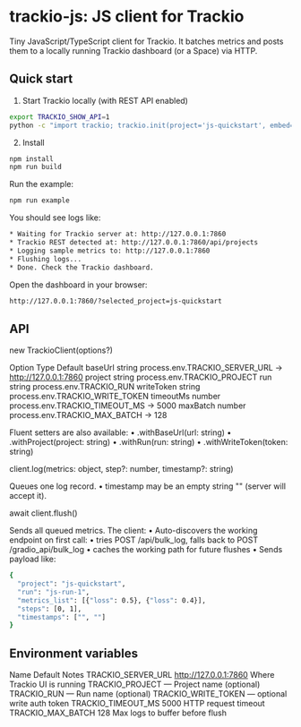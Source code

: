 # trackio-js: JS client for Trackio

Tiny JavaScript/TypeScript client for Trackio.
It batches metrics and posts them to a locally running Trackio dashboard (or a Space) via HTTP.

## Quick start

1) Start Trackio locally (with REST API enabled)

```bash
export TRACKIO_SHOW_API=1
python -c "import trackio; trackio.init(project='js-quickstart', embed=False); import time; time.sleep(9999)"
```
2) Install

```bash
npm install
npm run build
```

Run the example:

```bash
npm run example
```

You should see logs like:

```bash
* Waiting for Trackio server at: http://127.0.0.1:7860
* Trackio REST detected at: http://127.0.0.1:7860/api/projects
* Logging sample metrics to: http://127.0.0.1:7860
* Flushing logs...
* Done. Check the Trackio dashboard.
```

Open the dashboard in your browser:

```bash
http://127.0.0.1:7860/?selected_project=js-quickstart
```

## API

new TrackioClient(options?)

Option	                            Type	            Default
baseUrl	                            string	            process.env.TRACKIO_SERVER_URL → http://127.0.0.1:7860
project	                            string	            process.env.TRACKIO_PROJECT
run	                                string	            process.env.TRACKIO_RUN
writeToken	                        string	            process.env.TRACKIO_WRITE_TOKEN
timeoutMs	                        number	            process.env.TRACKIO_TIMEOUT_MS → 5000
maxBatch	                        number	            process.env.TRACKIO_MAX_BATCH → 128


Fluent setters are also available:
	•	.withBaseUrl(url: string)
	•	.withProject(project: string)
	•	.withRun(run: string)
	•	.withWriteToken(token: string)

client.log(metrics: object, step?: number, timestamp?: string)

Queues one log record.
	•	timestamp may be an empty string "" (server will accept it).

await client.flush()

Sends all queued metrics. The client:
	•	Auto-discovers the working endpoint on first call:
	•	tries POST /api/bulk_log, falls back to POST /gradio_api/bulk_log
	•	caches the working path for future flushes
	•	Sends payload like:


```bash
{
  "project": "js-quickstart",
  "run": "js-run-1",
  "metrics_list": [{"loss": 0.5}, {"loss": 0.4}],
  "steps": [0, 1],
  "timestamps": ["", ""]
}
```

## Environment variables

Name	                        Default	                    Notes
TRACKIO_SERVER_URL	            http://127.0.0.1:7860	    Where Trackio UI is running
TRACKIO_PROJECT	                —	                        Project name (optional)
TRACKIO_RUN	                    —	                        Run name (optional)
TRACKIO_WRITE_TOKEN	            —	                        optional write auth token
TRACKIO_TIMEOUT_MS	            5000	                    HTTP request timeout
TRACKIO_MAX_BATCH	            128	                        Max logs to buffer before flush




